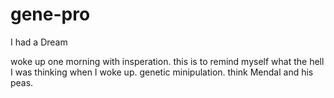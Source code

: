 gene-pro
========

I had a Dream


woke up one morning with insperation. this is to remind myself what the hell I was thinking when I woke up. genetic minipulation. think Mendal and his peas.
